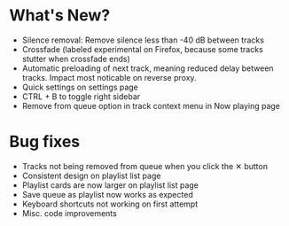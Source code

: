 # What's New?

- Silence removal: Remove silence less than -40 dB between tracks
- Crossfade (labeled experimental on Firefox, because some tracks stutter when crossfade ends)
- Automatic preloading of next track, meaning reduced delay between tracks. Impact most noticable on reverse proxy.
- Quick settings on settings page
- CTRL + B to toggle right sidebar
- Remove from queue option in track context menu in Now playing page

# Bug fixes

- Tracks not being removed from queue when you click the ✕ button
- Consistent design on playlist list page
- Playlist cards are now larger on playlist list page
- Save queue as playlist now works as expected
- Keyboard shortcuts not working on first attempt
- Misc. code improvements
